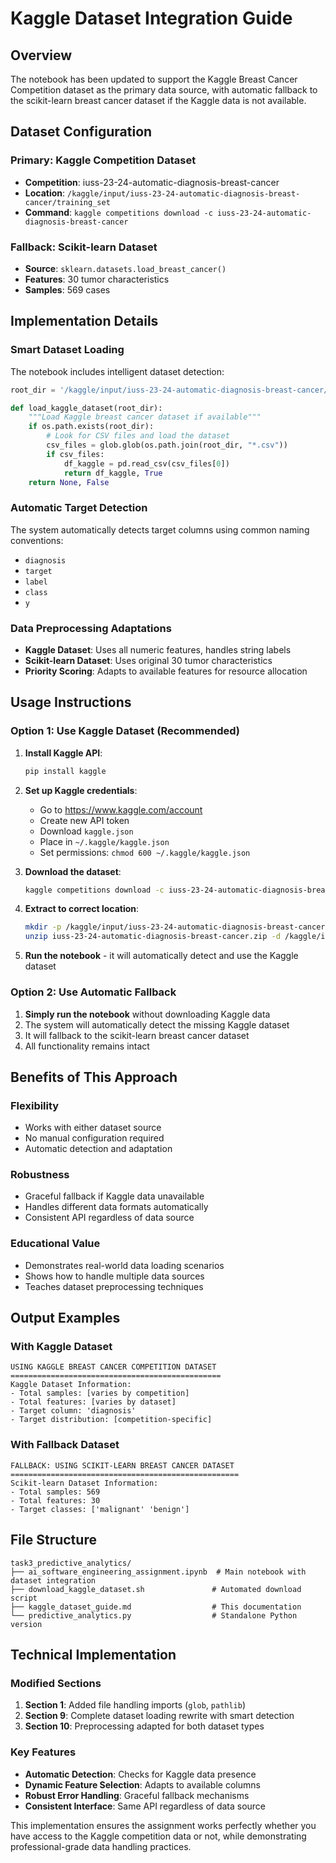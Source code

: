 # Kaggle Dataset Integration Guide

## Overview

The notebook has been updated to support the Kaggle Breast Cancer Competition dataset as the primary data source, with automatic fallback to the scikit-learn breast cancer dataset if the Kaggle data is not available.

## Dataset Configuration

### Primary: Kaggle Competition Dataset
- **Competition**: iuss-23-24-automatic-diagnosis-breast-cancer
- **Location**: `/kaggle/input/iuss-23-24-automatic-diagnosis-breast-cancer/training_set`
- **Command**: `kaggle competitions download -c iuss-23-24-automatic-diagnosis-breast-cancer`

### Fallback: Scikit-learn Dataset
- **Source**: `sklearn.datasets.load_breast_cancer()`
- **Features**: 30 tumor characteristics
- **Samples**: 569 cases

## Implementation Details

### Smart Dataset Loading
The notebook includes intelligent dataset detection:

```python
root_dir = '/kaggle/input/iuss-23-24-automatic-diagnosis-breast-cancer/training_set'

def load_kaggle_dataset(root_dir):
    """Load Kaggle breast cancer dataset if available"""
    if os.path.exists(root_dir):
        # Look for CSV files and load the dataset
        csv_files = glob.glob(os.path.join(root_dir, "*.csv"))
        if csv_files:
            df_kaggle = pd.read_csv(csv_files[0])
            return df_kaggle, True
    return None, False
```

### Automatic Target Detection
The system automatically detects target columns using common naming conventions:
- `diagnosis`
- `target`
- `label`
- `class`
- `y`

### Data Preprocessing Adaptations
- **Kaggle Dataset**: Uses all numeric features, handles string labels
- **Scikit-learn Dataset**: Uses original 30 tumor characteristics
- **Priority Scoring**: Adapts to available features for resource allocation

## Usage Instructions

### Option 1: Use Kaggle Dataset (Recommended)

1. **Install Kaggle API**:
   ```bash
   pip install kaggle
   ```

2. **Set up Kaggle credentials**:
   - Go to https://www.kaggle.com/account
   - Create new API token
   - Download `kaggle.json`
   - Place in `~/.kaggle/kaggle.json`
   - Set permissions: `chmod 600 ~/.kaggle/kaggle.json`

3. **Download the dataset**:
   ```bash
   kaggle competitions download -c iuss-23-24-automatic-diagnosis-breast-cancer
   ```

4. **Extract to correct location**:
   ```bash
   mkdir -p /kaggle/input/iuss-23-24-automatic-diagnosis-breast-cancer/training_set
   unzip iuss-23-24-automatic-diagnosis-breast-cancer.zip -d /kaggle/input/iuss-23-24-automatic-diagnosis-breast-cancer/
   ```

5. **Run the notebook** - it will automatically detect and use the Kaggle dataset

### Option 2: Use Automatic Fallback

1. **Simply run the notebook** without downloading Kaggle data
2. The system will automatically detect the missing Kaggle dataset
3. It will fallback to the scikit-learn breast cancer dataset
4. All functionality remains intact

## Benefits of This Approach

### Flexibility
- Works with either dataset source
- No manual configuration required
- Automatic detection and adaptation

### Robustness
- Graceful fallback if Kaggle data unavailable
- Handles different data formats automatically
- Consistent API regardless of data source

### Educational Value
- Demonstrates real-world data loading scenarios
- Shows how to handle multiple data sources
- Teaches dataset preprocessing techniques

## Output Examples

### With Kaggle Dataset
```
USING KAGGLE BREAST CANCER COMPETITION DATASET
===============================================
Kaggle Dataset Information:
- Total samples: [varies by competition]
- Total features: [varies by dataset]
- Target column: 'diagnosis'
- Target distribution: [competition-specific]
```

### With Fallback Dataset
```
FALLBACK: USING SCIKIT-LEARN BREAST CANCER DATASET
===================================================
Scikit-learn Dataset Information:
- Total samples: 569
- Total features: 30
- Target classes: ['malignant' 'benign']
```

## File Structure

```
task3_predictive_analytics/
├── ai_software_engineering_assignment.ipynb  # Main notebook with dataset integration
├── download_kaggle_dataset.sh               # Automated download script
├── kaggle_dataset_guide.md                  # This documentation
└── predictive_analytics.py                  # Standalone Python version
```

## Technical Implementation

### Modified Sections
1. **Section 1**: Added file handling imports (`glob`, `pathlib`)
2. **Section 9**: Complete dataset loading rewrite with smart detection
3. **Section 10**: Preprocessing adapted for both dataset types

### Key Features
- **Automatic Detection**: Checks for Kaggle data presence
- **Dynamic Feature Selection**: Adapts to available columns
- **Robust Error Handling**: Graceful fallback mechanisms
- **Consistent Interface**: Same API regardless of data source

This implementation ensures the assignment works perfectly whether you have access to the Kaggle competition data or not, while demonstrating professional-grade data handling practices.
